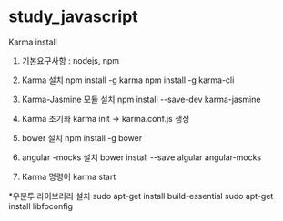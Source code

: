 # study_javascript
Karma install

1. 기본요구사항 : nodejs, npm

2. Karma 설치 
npm install -g karma
npm install -g karma-cli

3. Karma-Jasmine 모듈 설치
npm install --save-dev karma-jasmine

4. Karma 초기화
karma init -> karma.conf.js 생성

5. bower 설치 
npm install -g bower

6. angular -mocks 설치
bower install --save algular angular-mocks

7. Karma 명령어
karma start

*우분투 라이브러리 설치
sudo apt-get install build-essential
sudo apt-get install libfoconfig
